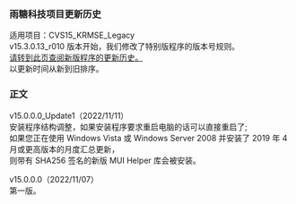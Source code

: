 ### 雨糖科技项目更新历史
适用项目：CVS15_KRMSE_Legacy<br>
v15.3.0.13_r010 版本开始，我们修改了特别版程序的版本号规则。<br>
[请转到此页查阅新版程序的更新历史。](https://github.com/RainCandyTech/RCProject_UpdateHistory/blob/main/CVS15_KRMSE.md)<br>
以更新时间从新到旧排序。
### 正文
v15.0.0.0_Update1（2022/11/11）<br>
安装程序结构调整，如果安装程序要求重启电脑的话可以直接重启了;<br>
如果您正在使用 Windows Vista 或 Windows Server 2008 并安装了 2019 年 4 月或更高版本的月度汇总更新，<br>
则带有 SHA256 签名的新版 MUI Helper 库会被安装。

v15.0.0.0（2022/11/07）<br>
第一版。